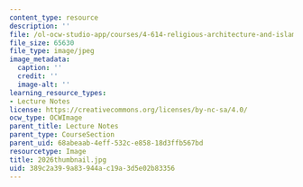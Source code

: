 ```yaml
---
content_type: resource
description: ''
file: /ol-ocw-studio-app/courses/4-614-religious-architecture-and-islamic-cultures-fall-2002/389c2a399a83944ac19a3d5e02b83356_2026thumbnail.jpg
file_size: 65630
file_type: image/jpeg
image_metadata:
  caption: ''
  credit: ''
  image-alt: ''
learning_resource_types:
- Lecture Notes
license: https://creativecommons.org/licenses/by-nc-sa/4.0/
ocw_type: OCWImage
parent_title: Lecture Notes
parent_type: CourseSection
parent_uid: 68abeaab-4eff-532c-e858-18d3ffb567bd
resourcetype: Image
title: 2026thumbnail.jpg
uid: 389c2a39-9a83-944a-c19a-3d5e02b83356
---
```

